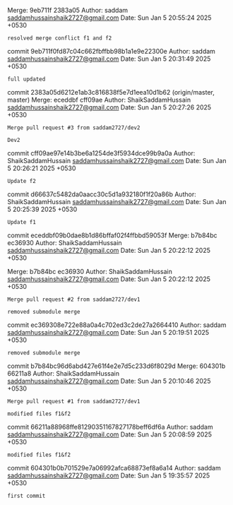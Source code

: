 Merge: 9eb711f 2383a05
Author: saddam <saddamhussainshaik2727@gmail.com>
Date:   Sun Jan 5 20:55:24 2025 +0530

    resolved merge conflict f1 and f2

commit 9eb711f0fd87c04c662fbffbb98b1a1e9e22300e
Author: saddam <saddamhussainshaik2727@gmail.com>
Date:   Sun Jan 5 20:31:49 2025 +0530

    full updated

commit 2383a05d6212e1ab3c816838f5e7d1eea10d1b62 (origin/master, master)
Merge: eceddbf cff09ae
Author: ShaikSaddamHussain <saddamhussainshaik2727@gmail.com>
Date:   Sun Jan 5 20:27:26 2025 +0530

    Merge pull request #3 from saddam2727/dev2

    Dev2

commit cff09ae97e14b3be6a1254de3f5934dce99b9a0a
Author: ShaikSaddamHussain <saddamhussainshaik2727@gmail.com>
Date:   Sun Jan 5 20:26:21 2025 +0530

    Update f2

commit d66637c5482da0aacc30c5d1a932180f1f20a86b
Author: ShaikSaddamHussain <saddamhussainshaik2727@gmail.com>
Date:   Sun Jan 5 20:25:39 2025 +0530

    Update f1

commit eceddbf09b0dae8b1d86bffaf02f4ffbbd59053f
Merge: b7b84bc ec36930
Author: ShaikSaddamHussain <saddamhussainshaik2727@gmail.com>
Date:   Sun Jan 5 20:22:12 2025 +0530

Merge: b7b84bc ec36930
Author: ShaikSaddamHussain <saddamhussainshaik2727@gmail.com>
Date:   Sun Jan 5 20:22:12 2025 +0530

    Merge pull request #2 from saddam2727/dev1

    removed submodule merge

commit ec369308e722e88a0a4c702ed3c2de27a2664410
Author: saddam <saddamhussainshaik2727@gmail.com>
Date:   Sun Jan 5 20:19:51 2025 +0530

    removed submodule merge

commit b7b84bc96d6abd427e61f4e2e7d5c233d6f8029d
Merge: 604301b 66211a8
Author: ShaikSaddamHussain <saddamhussainshaik2727@gmail.com>
Date:   Sun Jan 5 20:10:46 2025 +0530

    Merge pull request #1 from saddam2727/dev1

    modified files f1&f2

commit 66211a88968ffe81290351167827178beff6df6a
Author: saddam <saddamhussainshaik2727@gmail.com>
Date:   Sun Jan 5 20:08:59 2025 +0530

    modified files f1&f2

commit 604301b0b701529e7a06992afca68873ef8a6a14
Author: saddam <saddamhussainshaik2727@gmail.com>
Date:   Sun Jan 5 19:35:57 2025 +0530

    first commit
